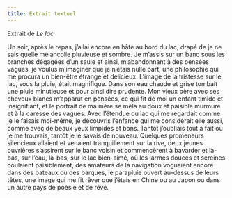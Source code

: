 ```yaml
---
title: Extrait textuel
---
```


Extrait de *Le lac*

Un soir, après le repas, j’allai encore en hâte au bord du
lac, drapé de je ne sais quelle mélancolie pluvieuse et sombre.
Je m’assis sur un banc sous les branches dégagées d’un
saule et ainsi, m’abandonnant à des pensées vagues, je voulus
m’imaginer que je n’étais nulle part, une philosophie qui me
procura un bien-être étrange et délicieux. L’image de la tristesse
sur le lac, sous la pluie, était magnifique. Dans son eau
chaude et grise tombait une pluie minutieuse et pour ainsi dire
prudente. Mon vieux père avec ses cheveux blancs m’apparut
en pensées, ce qui fit de moi un enfant timide et insignifiant, et
le portrait de ma mère se mêla au doux et paisible murmure et
à la caresse des vagues. Avec l’étendue du lac qui me regardait
comme je le faisais moi-même, je découvris l’enfance qui me
considérait elle aussi, comme avec de beaux yeux limpides et
bons. Tantôt j’oubliais tout à fait où je me trouvais, tantôt je le
savais de nouveau. Quelques promeneurs silencieux allaient
et venaient tranquillement sur la rive, deux jeunes ouvrières
s’assirent sur le banc voisin et commencèrent à bavarder et
là-bas, sur l’eau, là-bas, sur le lac bien-aimé, où les larmes
douces et sereines coulaient paisiblement, des amateurs de la
navigation voguaient encore dans des bateaux ou des barques,
le parapluie ouvert au-dessus de leurs têtes, une image qui me
fit rêver que j’étais en Chine ou au Japon ou dans un autre pays
de poésie et de rêve.